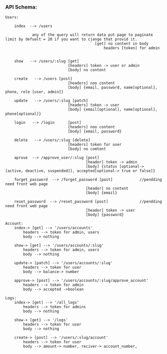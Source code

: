 ### API Schema:
        
    Users:

        index  --> /users

                any of the query will return data put page to paginate limit by defualt = 20 if you want to cjange that provid it.
                                            [get] no content in body
                                                headers [token] for admin
                                            

        show   --> /users/:slug [get] 
                                [headers] token -> user or admin
                                [body] no content        

        create   --> /users [post] 
                                [headers] noo content
                                [body] {email, password, name[optional], phone, role [user, admin]}

        update   --> /users/:slug [patch] 
                                [headers] token -> user
                                [body] {email[optional], name[optional], phone[optional]}

        login   --> /login      [post] 
                                [headers] noo content
                                [body] {email, password}

        delete   --> /users/:slug [delete] 
                                [headers] token for user
                                [body] no comtent

        aprove  --> /approve_user/:slug [post]
                                        [header] token -> admin
                                        [body] {status [optional-> [active, deactive, suspended]], accepted[optional-> true or false]}
        
        forget_password  --> /forget_password [post]            //pendding need front web page
                                        [header] no content
                                        [body] {email}

        reset_password  --> /reset_password [post]              //pendding need front web page
                                        [header] token -> user
                                        [body] {password}

    Account:
        index-> [get] --> '/users/accounts'
            headers --> token for admin, users
            body --> nothing

        show-> [get] --> '/users/accounts/:slug' 
            headers --> token for admin, users
            body --> nothing

        update-> [patch] --> '/users/accounts/:slug'
            headers --> token for user
            body --> balance-> number

        approve-> [post] --> '/users/accounts/:slug/approve_account'
            headers --> token for admin
            body --> accepted ->boolean
    
    Logs:
        index-> [get] --> '/all_logs'
            headers --> token for admins
            body --> nothing

        show-> [get] --> '/logs' 
            headers --> token for user
            body --> nothing

        create-> [post] --> '/users/:slug/account'
            headers --> token for user
            body --> amount-> number, reciver-> account_number, 
            
            
